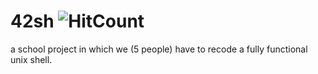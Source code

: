 # 42sh ![HitCount](http://hits.dwyl.com/mostafaMamoni/42.sh.svg)
a school project in which we (5 people) have to recode a fully functional unix shell.
